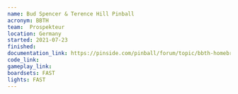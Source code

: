 ```yaml
---
name: Bud Spencer & Terence Hill Pinball
acronym: BBTH
team:  Prospekteur 
location: Germany 
started: 2021-07-23
finished:
documentation_link: https://pinside.com/pinball/forum/topic/bbth-homebrew-pinball
code_link:
gameplay_link:
boardsets: FAST
lights: FAST
---
```


